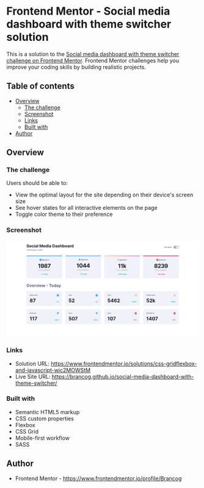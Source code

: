 # Frontend Mentor - Social media dashboard with theme switcher solution

This is a solution to the [Social media dashboard with theme switcher challenge on Frontend Mentor](https://www.frontendmentor.io/challenges/social-media-dashboard-with-theme-switcher-6oY8ozp_H). Frontend Mentor challenges help you improve your coding skills by building realistic projects.

## Table of contents

- [Overview](#overview)
  - [The challenge](#the-challenge)
  - [Screenshot](#screenshot)
  - [Links](#links)
  - [Built with](#built-with)
- [Author](#author)

## Overview

### The challenge

Users should be able to:

- View the optimal layout for the site depending on their device's screen size
- See hover states for all interactive elements on the page
- Toggle color theme to their preference

### Screenshot

![](screenshot.png)

### Links

- Solution URL: https://www.frontendmentor.io/solutions/css-gridflexbox-and-javascript-wjc2MOWStM
- Live Site URL: https://brancog.github.io/social-media-dashboard-with-theme-switcher/

### Built with

- Semantic HTML5 markup
- CSS custom properties
- Flexbox
- CSS Grid
- Mobile-first workflow
- SASS

## Author

- Frontend Mentor - https://www.frontendmentor.io/profile/Brancog
